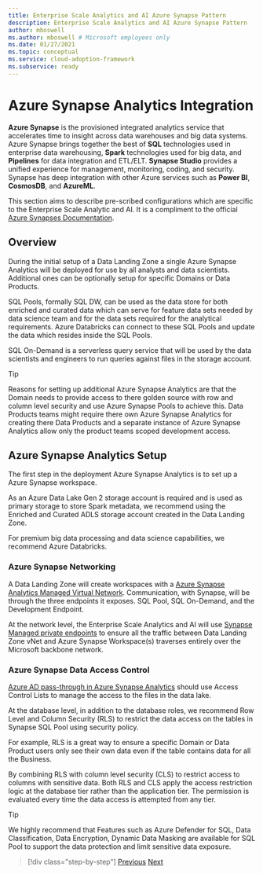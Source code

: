 ```yaml
---
title: Enterprise Scale Analytics and AI Azure Synapse Pattern
description: Enterprise Scale Analytics and AI Azure Synapse Pattern
author: mboswell
ms.author: mboswell # Microsoft employees only
ms.date: 01/27/2021
ms.topic: conceptual
ms.service: cloud-adoption-framework
ms.subservice: ready
---
```


# Azure Synapse Analytics Integration

**Azure Synapse** is the provisioned integrated analytics service that accelerates time to insight across data warehouses and big data systems. Azure Synapse brings together the best of **SQL** technologies used in enterprise data warehousing, **Spark** technologies used for big data, and **Pipelines** for data integration and ETL/ELT. **Synapse Studio** provides a unified experience for management, monitoring, coding, and security. Synapse has deep integration with other Azure services such as **Power BI**, **CosmosDB**, and **AzureML**.

This section aims to describe pre-scribed configurations which are specific to the Enterprise Scale Analytic and AI. It is a compliment to the official [Azure Synapses Documentation](https://docs.microsoft.com/azure/synapse-analytics/).

## Overview

During the initial setup of a Data Landing Zone a single Azure Synapse Analytics will be deployed for use by all analysts and data scientists. Additional ones can be optionally setup for specific Domains or Data Products.

SQL Pools, formally SQL DW, can be used as the data store for both enriched and curated data which can serve for feature data sets needed by data science team and for the data sets required for the analytical requirements. Azure Databricks can connect to these SQL Pools and update the data which resides inside the SQL Pools.

SQL On-Demand is a serverless query service that will be used by the data scientists and engineers to run queries against files in the storage account.

>[!TIP]
>Reasons for setting up additional Azure Synapse Analytics are that the Domain needs to provide access to there golden source with row and column level security and use Azure Synapse Pools to achieve this. Data Products teams might require there own Azure Synapse Analytics for creating there Data Products and a separate instance of Azure Synapse Analytics allow only the product teams scoped development access.

## Azure Synapse Analytics Setup

The first step in the deployment Azure Synapse Analytics is to set up a Azure Synapse workspace.

As an Azure Data Lake Gen 2 storage account is required and is used as primary storage to store Spark metadata, we recommend using the Enriched and Curated ADLS storage account created in the Data Landing Zone.

For premium big data processing and data science capabilities, we recommend Azure Databricks.

### Azure Synapse Networking

A Data Landing Zone will create workspaces with a [Azure Synapse Analytics Managed Virtual Network](https://docs.microsoft.com/azure/synapse-analytics/security/synapse-workspace-managed-vnet). Communication, with Synapse, will be through the three endpoints it exposes. SQL Pool, SQL On-Demand, and the Development Endpoint.

At the network level, the Enterprise Scale Analytics and AI will use [Synapse Managed private endpoints](https://docs.microsoft.com/azure/synapse-analytics/security/synapse-workspace-managed-private-endpoints) to ensure all the traffic between Data Landing Zone vNet and Azure Synapse Workspace(s) traverses entirely over the Microsoft backbone network.

### Azure Synapse Data Access Control

[Azure AD pass-through in Azure Synapse Analytics](https://docs.microsoft.com/azure/synapse-analytics/sql/active-directory-authentication#azure-ad-pass-through-in-azure-synapse-analytics) should use Access Control Lists to manage the access to the files in the data lake.

At the database level, in addition to the database roles, we recommend Row Level and Column Security (RLS) to restrict the data access on the tables in Synapse SQL Pool using security policy.

For example, RLS is a great way to ensure a specific Domain or Data Product users only see their own data even if the table contains data for all the Business.

By combining RLS with column level security (CLS) to restrict access to columns with sensitive data. Both RLS and CLS apply the access restriction logic at the database tier rather than the application tier. The permission is evaluated every time the data access is attempted from any tier.

>[!TIP]
>We highly recommend that Features such as Azure Defender for SQL, Data Classification, Data Encryption, Dynamic Data Masking are available for SQL Pool to support the data protection and limit sensitive data exposure.

>[!div class="step-by-step"]
>[Previous](03-databricks.md)
>[Next](05-domains.md)
